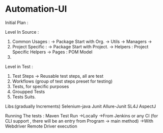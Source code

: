 # Automation-UI

Initial Plan :

Level In Source :
1. Common Usages : -> Package Start with Org.
    -> Utils
    -> Managers
    ->
2. Project Specific : -> Package Start with Project.
    -> Helpers : Project Specific Helpers
    -> Pages : POM Model
3.

Level in Test :
1. Test Steps -> Reusable test steps, all are test
2. Workflows (group of test steps preset for testing)
3. Tests, for specific purposes
4. Groupped Tests
5. Tests Suits.


Libs:(gradually Increments)
Selenium-java
Junit
Allure-Junit
SL4J
AspectJ

Running The tests :
Maven Test Run
    ->Locally
    ->From Jenkins or any CI (for CLI support , there will be an entry from Program -> main method)
    ->With Webdriver Remote Driver execution
